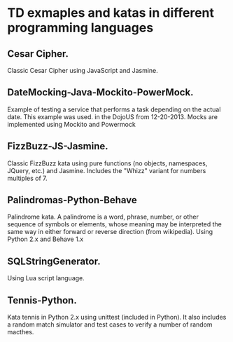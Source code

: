  TD exmaples and katas in different programming languages
=========================================================


Cesar Cipher. 
-------------
Classic Cesar Cipher using JavaScript and Jasmine.


DateMocking-Java-Mockito-PowerMock.
-------------
Example of testing a service that performs a task depending on the actual date. This example was
used. in the DojoUS from 12-20-2013. 
Mocks are implemented using Mockito and Powermock


FizzBuzz-JS-Jasmine. 
-------------
Classic FizzBuzz kata using pure functions (no objects, namespaces, JQuery, etc.) and Jasmine.
Includes the "Whizz" variant for numbers multiples of 7.


Palindromas-Python-Behave
-------------
Palindrome kata. A  palindrome is a word, phrase, number, or other sequence of symbols or elements, whose meaning may be interpreted the same way in either forward or reverse direction (from wikipedia).
Using Python 2.x and Behave 1.x


SQLStringGenerator. 
-------------
Using Lua script language.


Tennis-Python.
-------------
Kata tennis in Python 2.x using unittest (included in Python).
It also includes a random match simulator and test cases to verify a number of random macthes.

